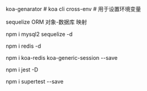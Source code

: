 koa-genarator # koa cli
cross-env # 用于设置环境变量

sequelize ORM 对象-数据库 映射

npm i mysql2 sequelize -d

npm i redis -d

npm i koa-redis koa-generic-session --save

npm i jest -D

npm i supertest --save